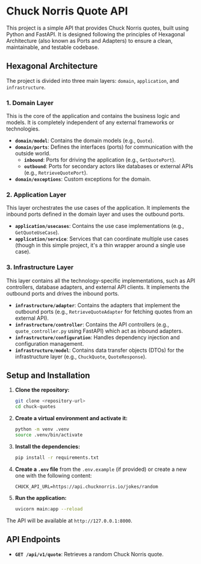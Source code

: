 # Chuck Norris Quote API

This project is a simple API that provides Chuck Norris quotes, built using Python and FastAPI. It is designed following the principles of Hexagonal Architecture (also known as Ports and Adapters) to ensure a clean, maintainable, and testable codebase.

## Hexagonal Architecture

The project is divided into three main layers: `domain`, `application`, and `infrastructure`.

### 1. Domain Layer

This is the core of the application and contains the business logic and models. It is completely independent of any external frameworks or technologies.

- **`domain/model`**: Contains the domain models (e.g., `Quote`).
- **`domain/ports`**: Defines the interfaces (ports) for communication with the outside world.
  - **`inbound`**: Ports for driving the application (e.g., `GetQuotePort`).
  - **`outbound`**: Ports for secondary actors like databases or external APIs (e.g., `RetrieveQuotePort`).
- **`domain/exceptions`**: Custom exceptions for the domain.

### 2. Application Layer

This layer orchestrates the use cases of the application. It implements the inbound ports defined in the domain layer and uses the outbound ports.

- **`application/usecases`**: Contains the use case implementations (e.g., `GetQuoteUseCase`).
- **`application/service`**: Services that can coordinate multiple use cases (though in this simple project, it's a thin wrapper around a single use case).

### 3. Infrastructure Layer

This layer contains all the technology-specific implementations, such as API controllers, database adapters, and external API clients. It implements the outbound ports and drives the inbound ports.

- **`infrastructure/adapter`**: Contains the adapters that implement the outbound ports (e.g., `RetrieveQuoteAdapter` for fetching quotes from an external API).
- **`infrastructure/controller`**: Contains the API controllers (e.g., `quote_controller.py` using FastAPI) which act as inbound adapters.
- **`infrastructure/configuration`**: Handles dependency injection and configuration management.
- **`infrastructure/model`**: Contains data transfer objects (DTOs) for the infrastructure layer (e.g., `ChuckQuote`, `QuoteResponse`).

## Setup and Installation

1.  **Clone the repository:**
    ```bash
    git clone <repository-url>
    cd chuck-quotes
    ```

2.  **Create a virtual environment and activate it:**
    ```bash
    python -m venv .venv
    source .venv/bin/activate
    ```

3.  **Install the dependencies:**
    ```bash
    pip install -r requirements.txt
    ```

4.  **Create a `.env` file** from the `.env.example` (if provided) or create a new one with the following content:
    ```
    CHUCK_API_URL=https://api.chucknorris.io/jokes/random
    ```

5.  **Run the application:**
    ```bash
    uvicorn main:app --reload
    ```

The API will be available at `http://127.0.0.1:8000`.

## API Endpoints

- **`GET /api/v1/quote`**: Retrieves a random Chuck Norris quote.
